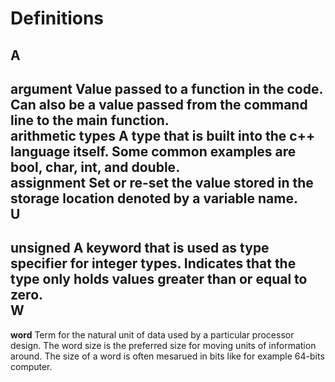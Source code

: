 Definitions
===========
A
-
**argument** Value passed to a function in the code. Can also be a value passed from the command line to the main function.  
**arithmetic types** A type that is built into the c++ language itself. Some common examples are bool, char, int, and double.   
**assignment** Set or re-set the value stored in the storage location denoted by a variable name.  
U
-
**unsigned** A keyword that is used as type specifier for integer types. Indicates that the type only holds values greater than or equal to zero.  
W
-
**word** Term for the natural unit of data used by a particular processor design. The word size is the preferred size for moving units of information around. The size of a word is often mesarued in bits like for example 64-bits computer.  

